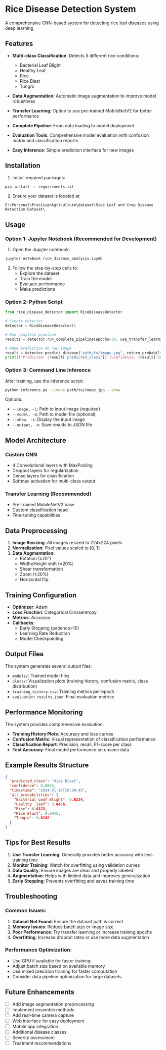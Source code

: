 # Rice Disease Detection System

A comprehensive CNN-based system for detecting rice leaf diseases using deep learning.

## Features

- **Multi-class Classification**: Detects 5 different rice conditions:
  - Bacterial Leaf Blight
  - Healthy Leaf
  - Rice
  - Rice Blast
  - Tungro

- **Data Augmentation**: Automatic image augmentation to improve model robustness
- **Transfer Learning**: Option to use pre-trained MobileNetV2 for better performance
- **Complete Pipeline**: From data loading to model deployment
- **Evaluation Tools**: Comprehensive model evaluation with confusion matrix and classification reports
- **Easy Inference**: Simple prediction interface for new images

## Installation

1. Install required packages:
```bash
pip install -r requirements.txt
```

2. Ensure your dataset is located at:
```
F:\Personal\PrecisionAgriculture\dataset\Rice Leaf and Crop Disease Detection Dataset\
```

## Usage

### Option 1: Jupyter Notebook (Recommended for Development)

1. Open the Jupyter notebook:
```bash
jupyter notebook rice_disease_analysis.ipynb
```

2. Follow the step-by-step cells to:
   - Explore the dataset
   - Train the model
   - Evaluate performance
   - Make predictions

### Option 2: Python Script

```python
from rice_disease_detector import RiceDiseaseDetector

# Create detector
detector = RiceDiseaseDetector()

# Run complete pipeline
results = detector.run_complete_pipeline(epochs=30, use_transfer_learning=True)

# Make prediction on new image
result = detector.predict_disease("path/to/image.jpg", return_probabilities=True)
print(f"Predicted: {result['predicted_class']} (Confidence: {result['confidence']:.3f})")
```

### Option 3: Command Line Inference

After training, use the inference script:

```bash
python inference.py --image path/to/image.jpg --show
```

Options:
- `--image, -i`: Path to input image (required)
- `--model, -m`: Path to model file (optional)
- `--show, -s`: Display the input image
- `--output, -o`: Save results to JSON file

## Model Architecture

### Custom CNN
- 4 Convolutional layers with MaxPooling
- Dropout layers for regularization
- Dense layers for classification
- Softmax activation for multi-class output

### Transfer Learning (Recommended)
- Pre-trained MobileNetV2 base
- Custom classification head
- Fine-tuning capabilities

## Data Preprocessing

1. **Image Resizing**: All images resized to 224x224 pixels
2. **Normalization**: Pixel values scaled to [0, 1]
3. **Data Augmentation**: 
   - Rotation (±20°)
   - Width/Height shift (±20%)
   - Shear transformation
   - Zoom (±20%)
   - Horizontal flip

## Training Configuration

- **Optimizer**: Adam
- **Loss Function**: Categorical Crossentropy
- **Metrics**: Accuracy
- **Callbacks**:
  - Early Stopping (patience=10)
  - Learning Rate Reduction
  - Model Checkpointing

## Output Files

The system generates several output files:

- `models/`: Trained model files
- `plots/`: Visualization plots (training history, confusion matrix, class distribution)
- `training_history.csv`: Training metrics per epoch
- `evaluation_results.json`: Final evaluation metrics

## Performance Monitoring

The system provides comprehensive evaluation:

- **Training History Plots**: Accuracy and loss curves
- **Confusion Matrix**: Visual representation of classification performance
- **Classification Report**: Precision, recall, F1-score per class
- **Test Accuracy**: Final model performance on unseen data

## Example Results Structure

```json
{
  "predicted_class": "Rice Blast",
  "confidence": 0.8945,
  "timestamp": "2024-01-15T10:30:45",
  "all_probabilities": {
    "Bacterial Leaf Blight": 0.0234,
    "Healthy _leaf": 0.0456,
    "Rice": 0.0123,
    "Rice Blast": 0.8945,
    "Tungro": 0.0242
  }
}
```

## Tips for Best Results

1. **Use Transfer Learning**: Generally provides better accuracy with less training time
2. **Monitor Training**: Watch for overfitting using validation curves
3. **Data Quality**: Ensure images are clear and properly labeled
4. **Augmentation**: Helps with limited data and improves generalization
5. **Early Stopping**: Prevents overfitting and saves training time

## Troubleshooting

### Common Issues:

1. **Dataset Not Found**: Ensure the dataset path is correct
2. **Memory Issues**: Reduce batch size or image size
3. **Poor Performance**: Try transfer learning or increase training epochs
4. **Overfitting**: Increase dropout rates or use more data augmentation

### Performance Optimization:

- Use GPU if available for faster training
- Adjust batch size based on available memory
- Use mixed precision training for faster computation
- Consider data pipeline optimization for large datasets

## Future Enhancements

- [ ] Add image segmentation preprocessing
- [ ] Implement ensemble methods
- [ ] Add real-time camera capture
- [ ] Web interface for easy deployment
- [ ] Mobile app integration
- [ ] Additional disease classes
- [ ] Severity assessment
- [ ] Treatment recommendations